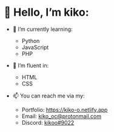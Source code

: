 # 👋 Hello, I’m kiko:

- 🌱 I’m currently learning:
  - Python
  - JavaScript
  - PHP

- 🧠 I’m fluent in:
  - HTML
  - CSS

- 📫 You can reach me via my:
  - Portfolio: https://kiko-o.netlify.app
  - Email: <a href="mailto:kiko_oc@protomail.com">kiko_oc@protonmail.com</a>
  - Discord: <a href="https://discordapp.com/users/854790762893803551/">kikoo#9022</a>

<!--

- 💪 Websites/Projects I've developed include:
  -
  -
  -

-->
